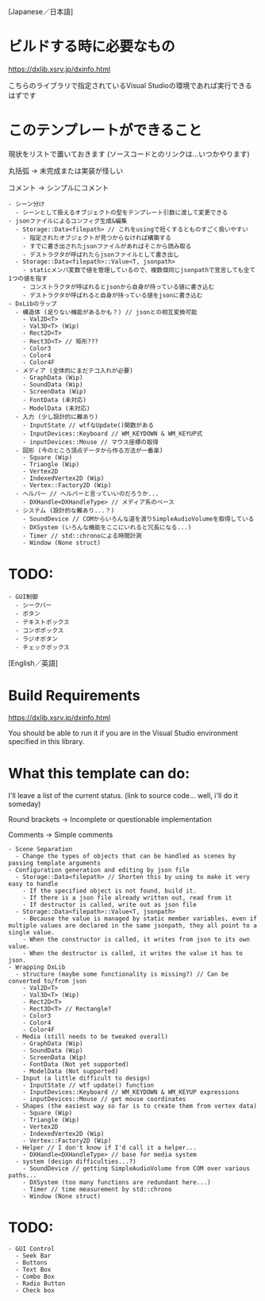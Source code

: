 [Japanese／日本語]
# ビルドする時に必要なもの

https://dxlib.xsrv.jp/dxinfo.html

こちらのライブラリで指定されているVisual Studioの環境であれば実行できるはずです

# このテンプレートができること

現状をリストで置いておきます 
(ソースコードとのリンクは...いつかやります) 

丸括弧 -> 未完成または実装が怪しい

コメント -> シンプルにコメント

```
- シーン分け
  - シーンとして扱えるオブジェクトの型をテンプレート引数に渡して変更できる
- jsonファイルによるコンフィグ生成&編集
  - Storage::Data<filepath> // これをusingで短くするとものすごく扱いやすい
    - 指定されたオブジェクトが見つからなければ構築する
    - すでに書き出されたjsonファイルがあればそこから読み取る
    - デストラクタが呼ばれたらjsonファイルとして書き出し
  - Storage::Data<filepath>::Value<T, jsonpath>
    - staticメンバ変数で値を管理しているので、複数個同じjsonpathで宣言しても全て1つの値を指す
    - コンストラクタが呼ばれるとjsonから自身が持っている値に書き込む
    - デストラクタが呼ばれると自身が持っている値をjsonに書き込む
- DxLibのラップ
  - 構造体 (足りない機能があるかも？) // jsonとの相互変換可能
    - Val2D<T>
    - Val3D<T> (Wip)
    - Rect2D<T>
    - Rect3D<T> // 矩形???
    - Color3
    - Color4
    - Color4F
  - メディア (全体的にまだテコ入れが必要)
    - GraphData (Wip)
    - SoundData (Wip)
    - ScreenData (Wip)
    - FontData (未対応)
    - ModelData (未対応)
  - 入力 (少し設計的に難あり)
    - InputState // wtfなUpdate()関数がある
    - InputDevices::Keyboard // WM_KEYDOWN & WM_KEYUP式
    - inputDevices::Mouse // マウス座標の取得
  - 図形 (今のところ頂点データから作る方法が一番楽)
    - Square (Wip)
    - Triangle (Wip)
    - Vertex2D
    - IndexedVertex2D (Wip)
    - Vertex::Factory2D (Wip)
  - ヘルパー // ヘルパーと言っていいのだろうか...
    - DXHandle<DXHandleType> // メディア系のベース
  - システム (設計的な難あり...？)
    - SoundDevice // COMからいろんな道を渡りSimpleAudioVolumeを取得している
    - DXSystem (いろんな機能をここにいれると冗長になる...)
    - Timer // std::chronoによる時間計測
    - Window (None struct)

```

# TODO: 

```
- GUI制御
  - シークバー
  - ボタン
  - テキストボックス
  - コンボボックス
  - ラジオボタン
  - チェックボックス
```

[English／英語]
# Build Requirements

https://dxlib.xsrv.jp/dxinfo.html

You should be able to run it if you are in the Visual Studio environment specified in this library.

# What this template can do:

I'll leave a list of the current status.
(link to source code... well, i'll do it someday)

Round brackets -> Incomplete or questionable implementation

Comments -> Simple comments

```
- Scene Separation
  - Change the types of objects that can be handled as scenes by passing template arguments
- Configuration generation and editing by json file
  - Storage::Data<filepath> // Shorten this by using to make it very easy to handle
    - If the specified object is not found, build it.
    - If there is a json file already written out, read from it
    - If destructor is called, write out as json file
  - Storage::Data<filepath>::Value<T, jsonpath>
    - Because the value is managed by static member variables, even if multiple values are declared in the same jsonpath, they all point to a single value.
    - When the constructor is called, it writes from json to its own value.
    - When the destructor is called, it writes the value it has to json.
- Wrapping DxLib
  - structure (maybe some functionality is missing?) // Can be converted to/from json
    - Val2D<T>
    - Val3D<T> (Wip)
    - Rect2D<T>
    - Rect3D<T> // Rectangle?
    - Color3
    - Color4
    - Color4F
  - Media (still needs to be tweaked overall)
    - GraphData (Wip)
    - SoundData (Wip)
    - ScreenData (Wip)
    - FontData (Not yet supported)
    - ModelData (Not supported)
  - Input (a little difficult to design)
    - InputState // wtf update() function
    - InputDevices::Keyboard // WM_KEYDOWN & WM_KEYUP expressions
    - inputDevices::Mouse // get mouse coordinates
  - Shapes (the easiest way so far is to create them from vertex data)
    - Square (Wip)
    - Triangle (Wip)
    - Vertex2D
    - IndexedVertex2D (Wip)
    - Vertex::Factory2D (Wip)
  - Helper // I don't know if I'd call it a helper...
    - DXHandle<DXHandleType> // base for media system
  - system (design difficulties...?)
    - SoundDevice // getting SimpleAudioVolume from COM over various paths...
    - DXSystem (too many functions are redundant here...)
    - Timer // time measurement by std::chrono
    - Window (None struct)

```

# TODO: 

```
- GUI Control
  - Seek Bar
  - Buttons
  - Text Box
  - Combo Box
  - Radio Button
  - Check box
```
